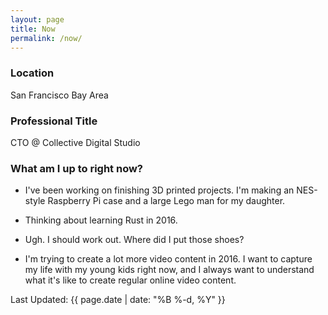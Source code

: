 ```yaml
---
layout: page
title: Now
permalink: /now/
---
```


### Location

San Francisco Bay Area

### Professional Title

CTO @ Collective Digital Studio

### What am I up to right now?

* I've been working on finishing 3D printed projects. I'm making an NES-style Raspberry Pi case and a large Lego man for my daughter.

* Thinking about learning Rust in 2016.

* Ugh. I should work out. Where did I put those shoes?

* I'm trying to create a lot more video content in 2016. I want to capture my life with my young kids right now, and I always want to understand what it's like to create regular online video content.

Last Updated: {{ page.date | date: "%B %-d, %Y" }}